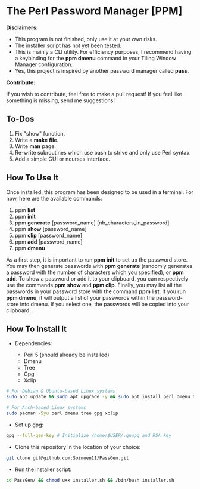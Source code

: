 # The Perl Password Manager [PPM]

**Disclaimers:**

+ This program is not finished, only use it at your own risks.
+ The installer script has not yet been tested.
+ This is mainly a CLI utility. For efficiency purposes, I recommend having a
  keybinding for the **ppm dmenu** command in your Tiling Window Manager
  configuration.
+ Yes, this project is inspired by another password manager called **pass**.

**Contribute:**

If you wish to contribute, feel free to make a pull request! If
you feel like something is missing, send me suggestions!

## To-Dos

1. Fix "show" function.
2. Write a **make file**.
3. Write **man** page.
4. Re-write subroutines which use bash to strive and only use Perl syntax.
5. Add a simple GUI or ncurses interface.

## How To Use It

Once installed, this program has been designed to be used in a terminal. For
now, here are the available commands:

1. ppm **list**
2. ppm **init**
3. ppm **generate** [password_name] [nb_characters_in_password]
4. ppm **show** [password_name]
5. ppm **clip** [password_name]
6. ppm **add** [password_name]
7. ppm **dmenu**

As a first step, it is important to run **ppm init** to set up the password
store. You may then generate passwords with **ppm generate** (randomly
generates a password with the number of characters which you specified), or
**ppm add**. To show a password or add it to your clipboard, you can
respectively use the commands **ppm show** and **ppm clip**. Finally, you may
list all the passwords in your password store with the command **ppm list**.
If you run **ppm dmenu**, it will output a list of your passwords within the
password-store into dmenu. If you select one, the passwords will be copied into
your clipboard.

## How To Install It

+ Dependencies:

	- Perl 5 (should already be installed)
	- Dmenu
	- Tree
	- Gpg
	- Xclip

```bash
# For Debian & Ubuntu-based Linux systems
sudo apt update && sudo apt upgrade -y && sudo apt install perl dmenu tree gpg xclip

# For Arch-based Linux systems
sudo pacman -Syu perl dmenu tree gpg xclip
```

+ Set up gpg:

```bash
gpg --full-gen-key # Initialize /home/$USER/.gnupg and RSA key
```

+ Clone this repository in the location of your choice:

```bash
git clone git@github.com:Soimuen11/PassGen.git
```

+ Run the installer script:

```bash
cd PassGen/ && chmod u+x installer.sh && /bin/bash installer.sh
```
